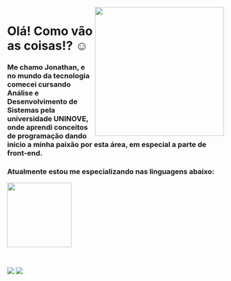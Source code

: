 
<img align="right" src="https://github.com/josepholiveira/josepholiveira/blob/master/images/illustration.png" width="300"/>

# Olá! Como vão as coisas!? ☺

### Me chamo Jonathan, e no mundo da tecnologia comecei cursando Análise e Desenvolvimento de Sistemas pela universidade UNINOVE, onde aprendi conceitos de programação dando início a minha paixão por esta área, em especial a parte de front-end.

### Atualmente estou me especializando nas linguagens abaixo:

<div>
  <a href="https://github.com/DVJonathanSouza">
  <img height="150em" src="https://github-readme-stats.vercel.app/api/top-langs/?username=DVJonathanSouza&layout=compact&langs_count=8&theme=dracula"/>
<div>
  </br>
  
 ##
 
<div>  
<a href="https://www.linkedin.com/in/jonathan-souza-1702/" target="_blank"><img src="https://img.shields.io/badge/-Jonathan Souza-%230077B5?style=for-the-badge&logo=linkedin&logoColor=white" target="_blank"></a>
<a href = "mailto: jonathan.souz.oliveira@outlook.com"><img src="https://img.shields.io/badge/-Email-%23EA4335?style=for-the-badge&logo=gmail&logoColor=white" target="_blank">  
</div>
